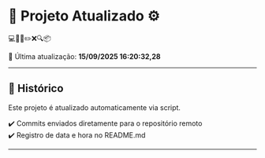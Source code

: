 # 🚀 Projeto Atualizado ⚙️

💻🧠✅✏️❌🔍📦

📅 Última atualização: **15/09/2025 16:20:32,28**

---

## 📌 Histórico
Este projeto é atualizado automaticamente via script.

✔️ Commits enviados diretamente para o repositório remoto  
✔️ Registro de data e hora no README.md

---
